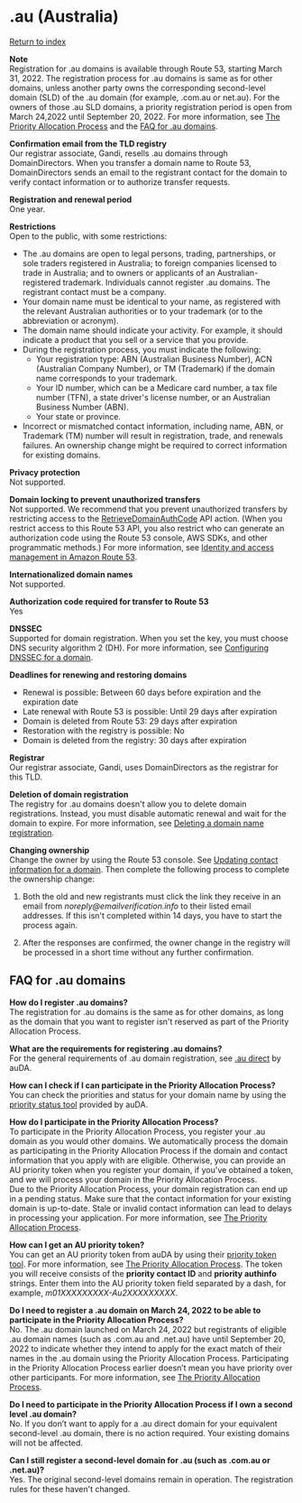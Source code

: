 # \.au \(Australia\)<a name="au"></a>

[Return to index](registrar-tld-list.md#index)

**Note**  
Registration for \.au domains is available through Route 53, starting March 31, 2022\. The registration process for \.au domains is same as for other domains, unless another party owns the corresponding second\-level domain \(SLD\) of the \.au domain \(for example, \.com\.au or net\.au\)\. For the owners of those \.au SLD domains, a priority registration period is open from March 24,2022 until September 20, 2022\. For more information, see [The Priority Allocation Process](https://www.auda.org.au/au-domain-names/au-direct/priority-allocation-process) and the [FAQ for \.au domains](#au-priority-allocation-faq)\. 

**Confirmation email from the TLD registry**  
Our registrar associate, Gandi, resells \.au domains through DomainDirectors\. When you transfer a domain name to Route 53, DomainDirectors sends an email to the registrant contact for the domain to verify contact information or to authorize transfer requests\.

**Registration and renewal period**  
One year\.

**Restrictions**  
Open to the public, with some restrictions:  
+ The \.au domains are open to legal persons, trading, partnerships, or sole traders registered in Australia; to foreign companies licensed to trade in Australia; and to owners or applicants of an Australian\-registered trademark\. Individuals cannot register \.au domains\. The registrant contact must be a company\.
+ Your domain name must be identical to your name, as registered with the relevant Australian authorities or to your trademark \(or to the abbreviation or acronym\)\. 
+ The domain name should indicate your activity\. For example, it should indicate a product that you sell or a service that you provide\.
+ During the registration process, you must indicate the following:
  + Your registration type: ABN \(Australian Business Number\), ACN \(Australian Company Number\), or TM \(Trademark\) if the domain name corresponds to your trademark\.
  + Your ID number, which can be a Medicare card number, a tax file number \(TFN\), a state driver's license number, or an Australian Business Number \(ABN\)\.
  + Your state or province\.
+ Incorrect or mismatched contact information, including name, ABN, or Trademark \(TM\) number will result in registration, trade, and renewals failures\. An ownership change might be required to correct information for existing domains\.

**Privacy protection**  
Not supported\.

**Domain locking to prevent unauthorized transfers**  
Not supported\. We recommend that you prevent unauthorized transfers by restricting access to the [RetrieveDomainAuthCode](https://docs.aws.amazon.com/Route53/latest/APIReference/API_domains_RetrieveDomainAuthCode.html) API action\. \(When you restrict access to this Route 53 API, you also restrict who can generate an authorization code using the Route 53 console, AWS SDKs, and other programmatic methods\.\) For more information, see [Identity and access management in Amazon Route 53](auth-and-access-control.md)\.

**Internationalized domain names**  
Not supported\.

**Authorization code required for transfer to Route 53**  
Yes

**DNSSEC**  
Supported for domain registration\. When you set the key, you must choose DNS security algorithm 2 \(DH\)\. For more information, see [Configuring DNSSEC for a domain](domain-configure-dnssec.md)\.

**Deadlines for renewing and restoring domains**  
+ Renewal is possible: Between 60 days before expiration and the expiration date
+ Late renewal with Route 53 is possible: Until 29 days after expiration
+ Domain is deleted from Route 53: 29 days after expiration
+ Restoration with the registry is possible: No
+ Domain is deleted from the registry: 30 days after expiration

**Registrar**  
Our registrar associate, Gandi, uses DomainDirectors as the registrar for this TLD\.

**Deletion of domain registration**  
The registry for \.au domains doesn't allow you to delete domain registrations\. Instead, you must disable automatic renewal and wait for the domain to expire\. For more information, see [Deleting a domain name registration](domain-delete.md)\.

**Changing ownership**  
Change the owner by using the Route 53 console\. See [Updating contact information for a domain](domain-update-contacts.md#domain-update-contacts-basic)\. Then complete the following process to complete the ownership change:  

1. Both the old and new registrants must click the link they receive in an email from *noreply@emailverification\.info* to their listed email addresses\. If this isn't completed within 14 days, you have to start the process again\.

   

1. After the responses are confirmed, the owner change in the registry will be processed in a short time without any further confirmation\.

## FAQ for \.au domains<a name="au-priority-allocation-faq"></a>

**How do I register \.au domains?**  
The registration for \.au domains is the same as for other domains, as long as the domain that you want to register isn't reserved as part of the Priority Allocation Process\.

**What are the requirements for registering \.au domains?**  
For the general requirements of \.au domain registration, see [\.au direct](https://www.auda.org.au/au-domain-names/au-domain-names/au-direct) by auDA\.

**How can I check if I can participate in the Priority Allocation Process?**  
You can check the priorities and status for your domain name by using the [priority status tool](https://www.auda.org.au/tools/priority-status-tool) provided by auDA\.

**How do I participate in the Priority Allocation Process?**  
To participate in the Priority Allocation Process, you register your \.au domain as you would other domains\. We automatically process the domain as participating in the Priority Allocation Process if the domain and contact information that you apply with are eligible\. Otherwise, you can provide an AU priority token when you register your domain, if you've obtained a token, and we will process your domain in the Priority Allocation Process\.  
Due to the Priority Allocation Process, your domain registration can end up in a pending status\. Make sure that the contact information for your existing domain is up\-to\-date\. Stale or invalid contact information can lead to delays in processing your application\. For more information, see [The Priority Allocation Process](https://www.auda.org.au/au-domain-names/au-direct/priority-allocation-process)\.

**How can I get an AU priority token?**  
You can get an AU priority token from auDA by using their [priority token tool](https://priority.auda.org.au/)\. For more information, see [The Priority Allocation Process](https://www.auda.org.au/au-domain-names/au-direct/priority-allocation-process)\. The token you will receive consists of the **priority contact ID** and **priority authinfo** strings\. Enter them into the AU priority token field separated by a dash, for example, *m01XXXXXXXXX\-Au2XXXXXXXXX*\.

**Do I need to register a \.au domain on March 24, 2022 to be able to participate in the Priority Allocation Process?**  
No\. The \.au domain launched on March 24, 2022 but registrants of eligible \.au domain names \(such as \.com\.au and \.net\.au\) have until September 20, 2022 to indicate whether they intend to apply for the exact match of their names in the \.au domain using the Priority Allocation Process\. Participating in the Priority Allocation Process earlier doesn’t mean you have priority over other participants\. For more information, see [The Priority Allocation Process](https://www.auda.org.au/au-domain-names/au-direct/priority-allocation-process)\.

**Do I need to participate in the Priority Allocation Process if I own a second level \.au domain?**  
No\. If you don’t want to apply for a \.au direct domain for your equivalent second\-level \.au domain, there is no action required\. Your existing domains will not be affected\.

**Can I still register a second\-level domain for \.au \(such as \.com\.au or \.net\.au\)?**  
Yes\. The original second\-level domains remain in operation\. The registration rules for these haven't changed\.